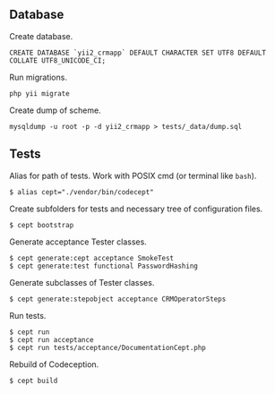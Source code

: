 Database
-------------------
Create database.
~~~
CREATE DATABASE `yii2_crmapp` DEFAULT CHARACTER SET UTF8 DEFAULT COLLATE UTF8_UNICODE_CI;
~~~
Run migrations.
~~~
php yii migrate
~~~
Create dump of scheme.
~~~
mysqldump -u root -p -d yii2_crmapp > tests/_data/dump.sql
~~~

Tests
-------------------
Alias for path of tests. Work with POSIX cmd (or terminal like `bash`).
~~~
$ alias cept="./vendor/bin/codecept"
~~~
Create subfolders for tests and necessary tree of configuration files.
~~~
$ cept bootstrap
~~~
Generate acceptance Tester classes.
~~~
$ cept generate:cept acceptance SmokeTest
$ cept generate:test functional PasswordHashing
~~~
Generate subclasses of Tester classes.
~~~
$ cept generate:stepobject acceptance CRМOperatorSteps
~~~
Run tests.
~~~
$ cept run
$ cept run acceptance
$ cept run tests/acceptance/DocumentationCept.php
~~~
Rebuild of Codeception.
~~~
$ cept build
~~~